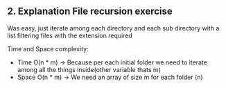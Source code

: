 ## 2. Explanation File recursion exercise

Was easy, just iterate among each directory and each sub directory with a list filtering
files with the extension required

Time and Space complexity:
* Time O(n * m) -> Because per each initial folder we need to iterate among all the things inside(other variable thats m)
* Space O(n * m) -> We need an array of size m for each folder (n)